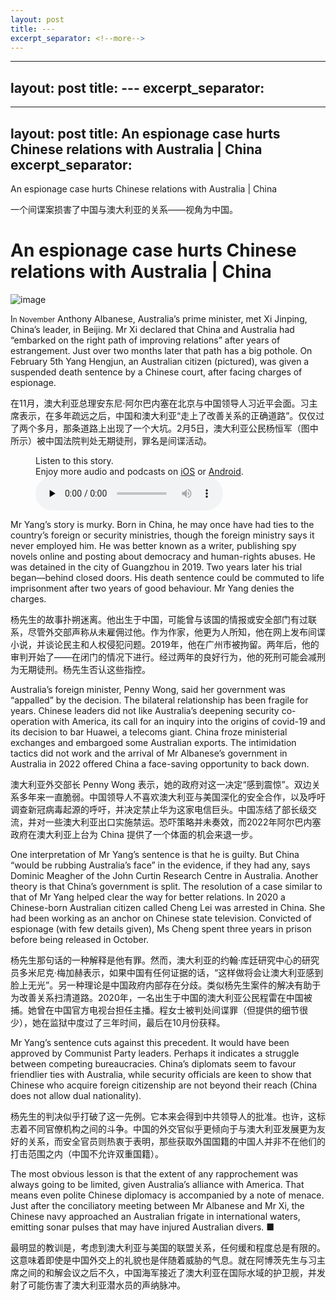 ```yaml
---
layout: post
title: ---
excerpt_separator: <!--more-->
---
```



<!--more-->

---
layout: post
title: ---
excerpt_separator: <!--more-->
---


<!--more-->

---
layout: post
title: An espionage case hurts Chinese relations with Australia | China
excerpt_separator: <!--more-->
---


<!--more-->

An espionage case hurts Chinese relations with Australia | China

一个间谍案损害了中国与澳大利亚的关系——视角为中国。


# An espionage case hurts Chinese relations with Australia | China

![image](https://images.weserv.nl/?url=www.economist.com/img/b/1280/720/90/media-assets/image/20240210_CNP004.jpg)

<div></div><p><span>I</span><small>n November</small> Anthony Albanese, Australia’s prime minister, met Xi Jinping, China’s leader, in Beijing. Mr Xi declared that China and Australia had “embarked on the right path of improving relations” after years of estrangement. Just over two months later that path has a big pothole. On February 5th Yang Hengjun, an Australian citizen (pictured), was given a suspended death sentence by a Chinese court, after facing charges of espionage. </p>

在11月，澳大利亚总理安东尼·阿尔巴内塞在北京与中国领导人习近平会面。习主席表示，在多年疏远之后，中国和澳大利亚“走上了改善关系的正确道路”。仅仅过了两个多月，那条道路上出现了一个大坑。2月5日，澳大利亚公民杨恒军（图中所示）被中国法院判处无期徒刑，罪名是间谍活动。


<div><figure><div><figcaption>Listen to this story.</figcaption> <span>Enjoy more audio and podcasts on<!-- --> <a href="https://www.economist.comhttps://economist-app.onelink.me/d2eC/bed1b25" id="audio-ios-cta" rel="noreferrer" target="_blank">iOS</a> <!-- -->or<!-- --> <a href="https://www.economist.comhttps://economist-app.onelink.me/d2eC/7f3c199" id="audio-android-cta" rel="noreferrer" target="_blank">Android</a>.</span></div><audio controls="" id="audio-player" preload="none" src="https://www.economist.com/media-assets/audio/035%20China%20-%20Australia%20and%20China-03a82b178b9c90b702431c676d6fe62f.mp3" title="An espionage case hurts Chinese relations with Australia"><p>Your browser does not support the &lt;audio&gt; element.</p></audio><div><div></div></div></figure></div><p>Mr Yang’s story is murky. Born in China, he may once have had ties to the country’s foreign or security ministries, though the foreign ministry says it never employed him. He was better known as a writer, publishing spy novels online and posting about democracy and human-rights abuses. He was detained in the city of Guangzhou in 2019. Two years later his trial began—behind closed doors. His death sentence could be commuted to life imprisonment after two years of good behaviour. Mr Yang denies the charges.</p>

杨先生的故事扑朔迷离。他出生于中国，可能曾与该国的情报或安全部门有过联系，尽管外交部声称从未雇佣过他。作为作家，他更为人所知，他在网上发布间谍小说，并谈论民主和人权侵犯问题。2019年，他在广州市被拘留。两年后，他的审判开始了——在闭门的情况下进行。经过两年的良好行为，他的死刑可能会减刑为无期徒刑。杨先生否认这些指控。


<p>Australia’s foreign minister, Penny Wong, said her government was “appalled” by the decision. The bilateral relationship has been fragile for years. Chinese leaders did not like Australia’s deepening security co-operation with America, its call for an inquiry into the origins of covid-19 and its decision to bar Huawei, a telecoms giant. China froze ministerial exchanges and embargoed some Australian exports. The intimidation tactics did not work and the arrival of Mr Albanese’s government in Australia in 2022 offered China a face-saving opportunity to back down.</p>

澳大利亚外交部长 Penny Wong 表示，她的政府对这一决定“感到震惊”。双边关系多年来一直脆弱。中国领导人不喜欢澳大利亚与美国深化的安全合作，以及呼吁调查新冠病毒起源的呼吁，并决定禁止华为这家电信巨头。中国冻结了部长级交流，并对一些澳大利亚出口实施禁运。恐吓策略并未奏效，而2022年阿尔巴内塞政府在澳大利亚上台为 China 提供了一个体面的机会来退一步。






<div><div><div id="econ-1"></div></div></div><p>One interpretation of Mr Yang’s sentence is that he is guilty. But China “would be rubbing Australia’s face” in the evidence, if they had any, says Dominic Meagher of the John Curtin Research Centre in Australia. Another theory is that China’s government is split. The resolution of a case similar to that of Mr Yang helped clear the way for better relations. In 2020 a Chinese-born Australian citizen called Cheng Lei was arrested in China. She had been working as an anchor on Chinese state television. Convicted of espionage (with few details given), Ms Cheng spent three years in prison before being released in October. </p>

杨先生那句话的一种解释是他有罪。然而，澳大利亚的约翰·库廷研究中心的研究员多米尼克·梅加赫表示，如果中国有任何证据的话，“这样做将会让澳大利亚感到脸上无光”。另一种理论是中国政府内部存在分歧。类似杨先生案件的解决有助于为改善关系扫清道路。2020年，一名出生于中国的澳大利亚公民程雷在中国被捕。她曾在中国官方电视台担任主播。程女士被判处间谍罪（但提供的细节很少），她在监狱中度过了三年时间，最后在10月份获释。


<p>Mr Yang’s sentence cuts against this precedent. It would have been approved by Communist Party leaders. Perhaps it indicates a struggle between competing bureaucracies. China’s diplomats seem to favour friendlier ties with Australia, while security officials are keen to show that Chinese who acquire foreign citizenship are not beyond their reach (China does not allow dual nationality).</p>

杨先生的判决似乎打破了这一先例。它本来会得到中共领导人的批准。也许，这标志着不同官僚机构之间的斗争。中国的外交官似乎更倾向于与澳大利亚发展更为友好的关系，而安全官员则热衷于表明，那些获取外国国籍的中国人并非不在他们的打击范围之内（中国不允许双重国籍）。


<p>The most obvious lesson is that the extent of any rapprochement was always going to be limited, given Australia’s alliance with America. That means even polite Chinese diplomacy is accompanied by a note of menace. Just after the conciliatory meeting between Mr Albanese and Mr Xi, the Chinese navy approached an Australian frigate in international waters, emitting sonar pulses that may have injured Australian divers. <span>■</span></p>

最明显的教训是，考虑到澳大利亚与美国的联盟关系，任何缓和程度总是有限的。这意味着即使是中国外交上的礼貌也是伴随着威胁的气息。就在阿博茨先生与习主席之间的和解会议之后不久，中国海军接近了澳大利亚在国际水域的护卫舰，并发射了可能伤害了澳大利亚潜水员的声纳脉冲。
